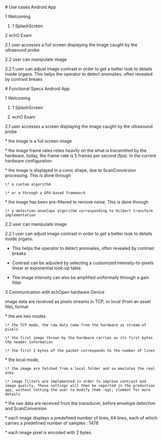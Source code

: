 \# Use cases Android App

1 Welcoming

1. 1 SplashScreen

2 echO Exam

2.1 user accesses a full screen displaying the image caught by the ultrasound probe

2.2 user can manipulate image

2.2.1 user can adjust image contrast in order to get a better look to details inside organs. This helps the operator to detect anomalies, often revealed by contrast breaks

\# Functional Specs Android App

1 Welcoming

1. 1 SplashScreen

2. echO Exam

2.1 user accesses a screen displaying the image caught by the ultrasound probe

\* the image is a full screen image

\* the image frame rates relies heavily on the what is transmitted by the hardware. today, the frame-rate is 5 frames per second \(fps\). In the current hardware configuration

\* the image is displayed in a conic shape, due to ScanConversion processing. This is done through

```
\* a custom algorithm 

\* or a through a GPU-based framework
```

\* the image has been pre-filtered to remove noise, This is done through

```
\* a detection envelope algorithm corresponding to Hilbert transform implementation
```

2.2 user can manipulate image

2.2.1 user can adjust image contrast in order to get a better look to details inside organs.

* This helps the operator to detect anomalies, often revealed by contrast breaks

* Contrast can be adjusted by selecting a customized intensity-to-pixels linear or exponential look-up table.

* The image intensity can also be amplified uniformally through a gain filter

3 Communication with echOpen hardware Device

image data are received as pixels streams in TCP, or local \(from an asset file\), format 

\* the are two modes 

    \* the TCP mode, the raw data come from the hardware as stream of pixels

    \* the first image thrown by the hardware carries as its first bytes the header information 

    \* the first 2 bytes of the packet corresponds to the number of lines 

\* the local mode, 

    \* the image are fetched from a local folder and so emulates the real ones

    \* image filters are implemented in order to improve contrast and image quality. These settings will then be reported in the production app, without letting the user to modify them -&gt; clement for more details

\* the raw data are received from the transducer, before envelope detection and ScanConversion

\* each image displays a predefined number of lines, 64 lines, each of which carries a predefined number of samples : 1478 

\* each image pixel is encoded with 2 bytes



